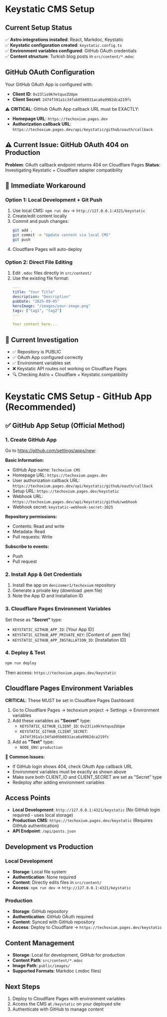 # Keystatic CMS Setup

## Current Setup Status

✅ **Astro integrations installed**: React, Markdoc, Keystatic  
✅ **Keystatic configuration created**: `keystatic.config.ts`  
✅ **Environment variables configured**: GitHub OAuth credentials  
✅ **Content structure**: Turkish blog posts in `src/content/*.mdoc`  

## GitHub OAuth Configuration

Your GitHub OAuth App is configured with:
- **Client ID**: `Ov23lio9kYetquoZUUpm`
- **Client Secret**: `2474f391a1c34fab05b0831aca6a9982dca219fc`

⚠️ **CRITICAL**: GitHub OAuth App callback URL must be EXACTLY:
- **Homepage URL**: `https://techoxium.pages.dev`
- **Authorization callback URL**: `https://techoxium.pages.dev/api/keystatic/github/oauth/callback`

## ⚠️ Current Issue: GitHub OAuth 404 on Production

**Problem**: OAuth callback endpoint returns 404 on Cloudflare Pages
**Status**: Investigating Keystatic + Cloudflare adapter compatibility

## 🔧 Immediate Workaround

### Option 1: Local Development + Git Push
1. Use local CMS: `npm run dev` → `http://127.0.0.1:4321/keystatic`
2. Create/edit content locally
3. Commit and push changes:
   ```bash
   git add .
   git commit -m "Update content via local CMS"
   git push
   ```
4. Cloudflare Pages will auto-deploy

### Option 2: Direct File Editing
1. Edit `.mdoc` files directly in `src/content/`
2. Use the existing file format:
   ```yaml
   ---
   title: "Your Title"
   description: "Description"
   pubDate: "2025-09-05"
   heroImage: "/images/your-image.png"
   tags: ["tag1", "tag2"]
   ---
   
   Your content here...
   ```

## 🔄 Current Investigation

- ✅ Repository is PUBLIC
- ✅ OAuth App configured correctly  
- ✅ Environment variables set
- ❌ Keystatic API routes not working on Cloudflare Pages
- 🔍 Checking Astro + Cloudflare + Keystatic compatibility

# Keystatic CMS Setup - GitHub App (Recommended)

## ✅ GitHub App Setup (Official Method)

### 1. Create GitHub App
Go to https://github.com/settings/apps/new:

**Basic Information:**
- GitHub App name: `Techoxium CMS`
- Homepage URL: `https://techoxium.pages.dev`
- User authorization callback URL: `https://techoxium.pages.dev/api/keystatic/github/oauth/callback`
- Setup URL: `https://techoxium.pages.dev/keystatic`
- Webhook URL: `https://techoxium.pages.dev/api/keystatic/github/webhook`
- Webhook secret: `keystatic-webhook-secret-2025`

**Repository permissions:**
- Contents: Read and write
- Metadata: Read  
- Pull requests: Write

**Subscribe to events:**
- Push
- Pull request

### 2. Install App & Get Credentials

1. Install the app on `denizomer1/techoxium` repository
2. Generate a private key (download .pem file)
3. Note the App ID and Installation ID

### 3. Cloudflare Pages Environment Variables

Set these as **"Secret"** type:
- `KEYSTATIC_GITHUB_APP_ID`: [Your App ID]
- `KEYSTATIC_GITHUB_APP_PRIVATE_KEY`: [Content of .pem file]
- `KEYSTATIC_GITHUB_APP_INSTALLATION_ID`: [Installation ID]

### 4. Deploy & Test

```bash
npm run deploy
```

Then access: `https://techoxium.pages.dev/keystatic`

## Cloudflare Pages Environment Variables

**CRITICAL**: These MUST be set in Cloudflare Pages Dashboard:

1. Go to Cloudflare Pages → techoxium project → Settings → Environment variables
2. Add these variables as **"Secret"** type:
   - `KEYSTATIC_GITHUB_CLIENT_ID`: `Ov23lio9kYetquoZUUpm`
   - `KEYSTATIC_GITHUB_CLIENT_SECRET`: `2474f391a1c34fab05b0831aca6a9982dca219fc`
3. Add as **"Text"** type:
   - `NODE_ENV`: `production`

🚨 **Common Issues:**
- If GitHub login shows 404, check OAuth App callback URL
- Environment variables must be exactly as shown above
- Make sure both CLIENT_ID and CLIENT_SECRET are set as "Secret" type
- Redeploy after adding environment variables

## Access Points

- **Local Development**: `http://127.0.0.1:4321/keystatic` (No GitHub login required - uses local storage)
- **Production CMS**: `https://techoxium.pages.dev/keystatic` (Requires GitHub authentication)
- **API Endpoint**: `/api/posts.json`

## Development vs Production

### Local Development
- **Storage**: Local file system
- **Authentication**: None required
- **Content**: Directly edits files in `src/content/`
- **Access**: `npm run dev` → `http://127.0.0.1:4321/keystatic`

### Production
- **Storage**: GitHub repository
- **Authentication**: GitHub OAuth required
- **Content**: Synced with GitHub repository
- **Access**: Deploy to Cloudflare → `https://techoxium.pages.dev/keystatic`

## Content Management

- **Storage**: Local for development, GitHub for production
- **Content Path**: `src/content/*.mdoc`
- **Image Path**: `public/images/`
- **Supported Formats**: Markdoc (.mdoc files)

## Next Steps

1. Deploy to Cloudflare Pages with environment variables
2. Access the CMS at `/keystatic` on your deployed site
3. Authenticate with GitHub to manage content
